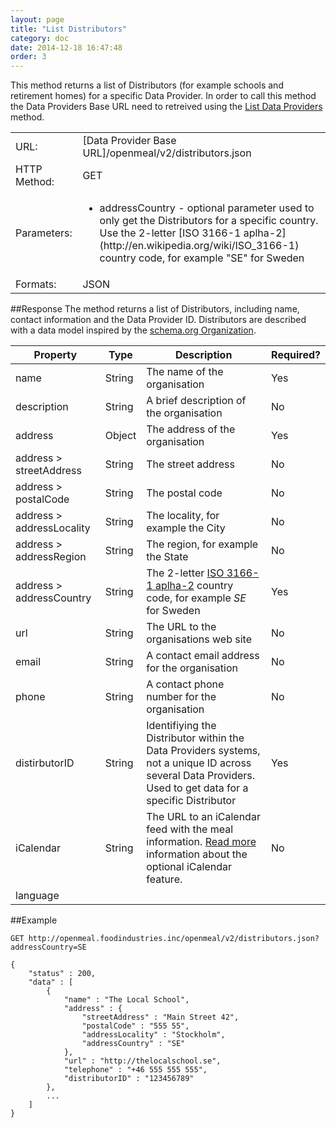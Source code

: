 ```yaml
---
layout: page
title: "List Distributors"
category: doc
date: 2014-12-18 16:47:48
order: 3
---
```

This method returns a list of Distributors (for example schools and retirement homes) for a specific Data Provider. In order to call this method the Data Providers Base URL need to retreived using the [List Data Providers](/doc/list-data-providers.html) method.

<table>
	<tr>
		<td>URL: </td>
		<td>[Data Provider Base URL]/openmeal/v2/distributors.json</td>
	</tr>
	<tr>
		<td>HTTP Method: </td>
		<td>GET</td>
	</tr>
	<tr>
		<td>Parameters: </td>
		<td><ul><li>addressCountry - optional parameter used to only get the Distributors for a specific country. Use the 2-letter [ISO 3166-1 aplha-2](http://en.wikipedia.org/wiki/ISO_3166-1) country code, for example "SE" for Sweden</li></ul></td>
	</tr>
	<tr>
		<td>Formats: </td>
		<td>JSON</td>
	</tr>
</table>

##Response
The method returns a list of Distributors, including name, contact information and the Data Provider ID. Distributors are described with a data model inspired by the [schema.org Organization](http://schema.org/Organization). 

|Property|Type|Description|Required?|
|-----------|------|--------------|-------------|
|name|String|The name of the organisation|Yes|
|description|String|A brief description of the organisation|No|
|address|Object|The address of the organisation|Yes|
|address > streetAddress|String|The street address|No|
|address > postalCode|String|The postal code|No|
|address > addressLocality|String|The locality, for example the City|No|
|address > addressRegion|String|The region, for example the State|No|
|address > addressCountry|String|The 2-letter [ISO 3166-1 aplha-2](http://en.wikipedia.org/wiki/ISO_3166-1) country code, for example *SE* for Sweden|Yes|
|url|String|The URL to the organisations web site|No|
|email|String|A contact email address for the organisation|No|
|phone|String|A contact phone number for the organisation|No|
|distirbutorID|String|Identifiying the Distributor within the Data Providers systems, not a unique ID across several Data Providers. Used to get data for a specific Distributor|Yes|
|iCalendar|String|The URL to an iCalendar feed with the meal information. [Read more](/doc/icalendar.html) information about the optional iCalendar feature.|No|
|language|

##Example

    GET http://openmeal.foodindustries.inc/openmeal/v2/distributors.json?addressCountry=SE
    
    {
	    "status" : 200,
	    "data" : [
	    	{
				"name" : "The Local School",		
				"address" : {
					"streetAddress" : "Main Street 42",
					"postalCode" : "555 55",
					"addressLocality" : "Stockholm",			
					"addressCountry" : "SE"
				},
				"url" : "http://thelocalschool.se",
				"telephone" : "+46 555 555 555",
				"distributorID" : "123456789"
			},
			...
	    ]	 	   
    }
